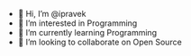 - 👋 Hi, I’m @ipravek
- 👀 I’m interested in Programming
- 🌱 I’m currently learning Programming
- 💞️ I’m looking to collaborate on Open Source

<!---
ipravek/ipravek is a ✨ special ✨ repository because its `README.md` (this file) appears on your GitHub profile.
You can click the Preview link to take a look at your changes.
--->
